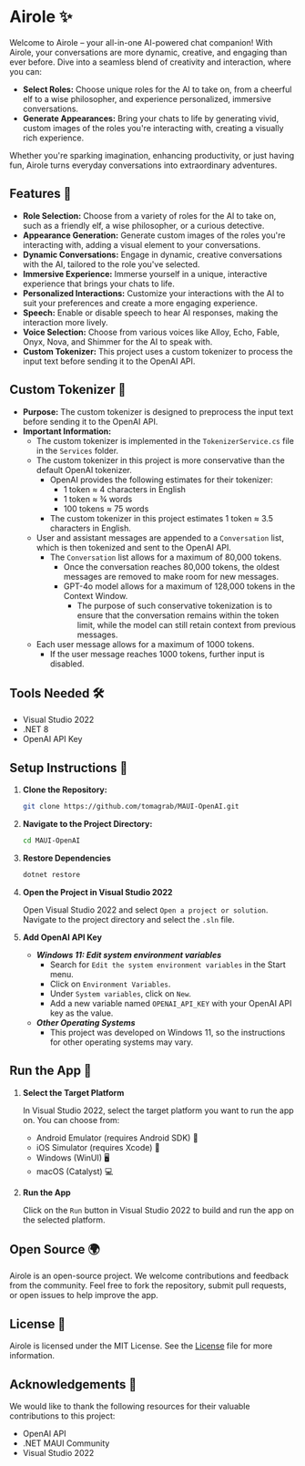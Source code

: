 # Airole ✨

Welcome to Airole – your all-in-one AI-powered chat companion! With Airole, your conversations are more dynamic, creative, and engaging than ever before. Dive into a seamless blend of creativity and interaction, where you can:

- **Select Roles:** Choose unique roles for the AI to take on, from a cheerful elf to a wise philosopher, and experience personalized, immersive conversations.
- **Generate Appearances:** Bring your chats to life by generating vivid, custom images of the roles you're interacting with, creating a visually rich experience.

Whether you're sparking imagination, enhancing productivity, or just having fun, Airole turns everyday conversations into extraordinary adventures.

## Features 🌟

- **Role Selection:** Choose from a variety of roles for the AI to take on, such as a friendly elf, a wise philosopher, or a curious detective.
- **Appearance Generation:** Generate custom images of the roles you're interacting with, adding a visual element to your conversations.
- **Dynamic Conversations:** Engage in dynamic, creative conversations with the AI, tailored to the role you've selected.
- **Immersive Experience:** Immerse yourself in a unique, interactive experience that brings your chats to life.
- **Personalized Interactions:** Customize your interactions with the AI to suit your preferences and create a more engaging experience.
- **Speech:** Enable or disable speech to hear AI responses, making the interaction more lively.
- **Voice Selection:** Choose from various voices like Alloy, Echo, Fable, Onyx, Nova, and Shimmer for the AI to speak with.
- **Custom Tokenizer:** This project uses a custom tokenizer to process the input text before sending it to the OpenAI API.

## Custom Tokenizer 🧠

- **Purpose:** The custom tokenizer is designed to preprocess the input text before sending it to the OpenAI API.
- **Important Information:**
  - The custom tokenizer is implemented in the `TokenizerService.cs` file in the `Services` folder.
  - The custom tokenizer in this project is more conservative than the default OpenAI tokenizer.
    - OpenAI provides the following estimates for their tokenizer:
      - 1 token ≈ 4 characters in English
      - 1 token ≈ ¾ words
      - 100 tokens ≈ 75 words
    - The custom tokenizer in this project estimates 1 token ≈ 3.5 characters in English.
  - User and assistant messages are appended to a `Conversation` list, which is then tokenized and sent to the OpenAI API.
    - The `Conversation` list allows for a maximum of 80,000 tokens.
      - Once the conversation reaches 80,000 tokens, the oldest messages are removed to make room for new messages.
      - GPT-4o model allows for a maximum of 128,000 tokens in the Context Window.
        - The purpose of such conservative tokenization is to ensure that the conversation remains within the token limit, while the model can still retain context from previous messages.
  - Each user message allows for a maximum of 1000 tokens.
    - If the user message reaches 1000 tokens, further input is disabled.


## Tools Needed 🛠️

- Visual Studio 2022
- .NET 8
- OpenAI API Key

## Setup Instructions 🚀

1. **Clone the Repository:**
   ```bash
   git clone https://github.com/tomagrab/MAUI-OpenAI.git
    ```
2. **Navigate to the Project Directory:**
    ```bash
    cd MAUI-OpenAI
    ```
3. **Restore Dependencies**
    ```bash
    dotnet restore
    ```
4. **Open the Project in Visual Studio 2022**

    Open Visual Studio 2022 and select `Open a project or solution`. Navigate to the project directory and select the `.sln` file.

5. **Add OpenAI API Key**
    - ***Windows 11: Edit system environment variables***
        - Search for `Edit the system environment variables` in the Start menu.
        - Click on `Environment Variables`.
        - Under `System variables`, click on `New`.
        - Add a new variable named `OPENAI_API_KEY` with your OpenAI API key as the value.
    - ***Other Operating Systems***
        - This project was developed on Windows 11, so the instructions for other operating systems may vary.

## Run the App 🎉

1. **Select the Target Platform**

    In Visual Studio 2022, select the target platform you want to run the app on. You can choose from:
    - Android Emulator (requires Android SDK) 📱
    - iOS Simulator (requires Xcode) 🍏
    - Windows (WinUI) 🖥️
    - macOS (Catalyst) 💻

2. **Run the App**

    Click on the `Run` button in Visual Studio 2022 to build and run the app on the selected platform.

## Open Source 🌍

Airole is an open-source project. We welcome contributions and feedback from the community. Feel free to fork the repository, submit pull requests, or open issues to help improve the app.

## License 📄


Airole is licensed under the MIT License. See the [License](https://github.com/tomagrab/MAUI-OpenAI/blob/main/License.md) file for more information.


## Acknowledgements 🙏

We would like to thank the following resources for their valuable contributions to this project:
   - OpenAI API
   - .NET MAUI Community
   - Visual Studio 2022